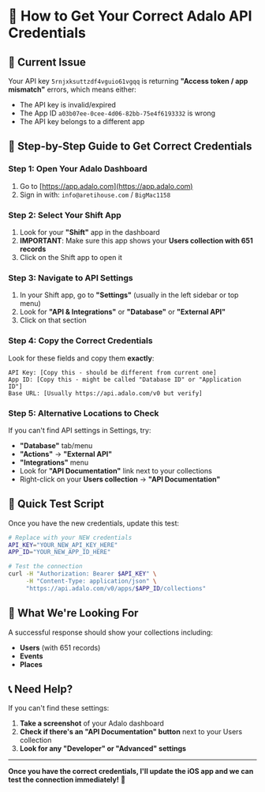 # 🔑 How to Get Your Correct Adalo API Credentials

## 🚨 Current Issue
Your API key `5rnjxksuttzdf4vguio61vgqq` is returning **"Access token / app mismatch"** errors, which means either:
- The API key is invalid/expired
- The App ID `a03b07ee-0cee-4d06-82bb-75e4f6193332` is wrong
- The API key belongs to a different app

## 📍 Step-by-Step Guide to Get Correct Credentials

### Step 1: Open Your Adalo Dashboard
1. Go to [https://app.adalo.com](https://app.adalo.com)
2. Sign in with: `info@aretihouse.com` / `BigMac1158`

### Step 2: Select Your Shift App
1. Look for your **"Shift"** app in the dashboard
2. **IMPORTANT**: Make sure this app shows your **Users collection with 651 records**
3. Click on the Shift app to open it

### Step 3: Navigate to API Settings
1. In your Shift app, go to **"Settings"** (usually in the left sidebar or top menu)
2. Look for **"API & Integrations"** or **"Database"** or **"External API"**
3. Click on that section

### Step 4: Copy the Correct Credentials
Look for these fields and copy them **exactly**:

```
API Key: [Copy this - should be different from current one]
App ID: [Copy this - might be called "Database ID" or "Application ID"]
Base URL: [Usually https://api.adalo.com/v0 but verify]
```

### Step 5: Alternative Locations to Check
If you can't find API settings in Settings, try:
- **"Database"** tab/menu
- **"Actions"** → **"External API"**
- **"Integrations"** menu
- Look for **"API Documentation"** link next to your collections
- Right-click on your **Users collection** → **"API Documentation"**

## 🧪 Quick Test Script
Once you have the new credentials, update this test:

```bash
# Replace with your NEW credentials
API_KEY="YOUR_NEW_API_KEY_HERE"
APP_ID="YOUR_NEW_APP_ID_HERE"

# Test the connection
curl -H "Authorization: Bearer $API_KEY" \
     -H "Content-Type: application/json" \
     "https://api.adalo.com/v0/apps/$APP_ID/collections"
```

## 🎯 What We're Looking For
A successful response should show your collections including:
- **Users** (with 651 records)
- **Events** 
- **Places**

## 📞 Need Help?
If you can't find these settings:
1. **Take a screenshot** of your Adalo dashboard
2. **Check if there's an "API Documentation" button** next to your Users collection
3. **Look for any "Developer" or "Advanced" settings**

---
**Once you have the correct credentials, I'll update the iOS app and we can test the connection immediately!** 🚀 